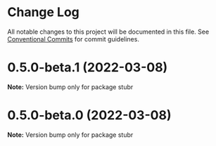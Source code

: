 # Change Log

All notable changes to this project will be documented in this file.
See [Conventional Commits](https://conventionalcommits.org) for commit guidelines.

# 0.5.0-beta.1 (2022-03-08)

**Note:** Version bump only for package stubr

# 0.5.0-beta.0 (2022-03-08)

**Note:** Version bump only for package stubr
